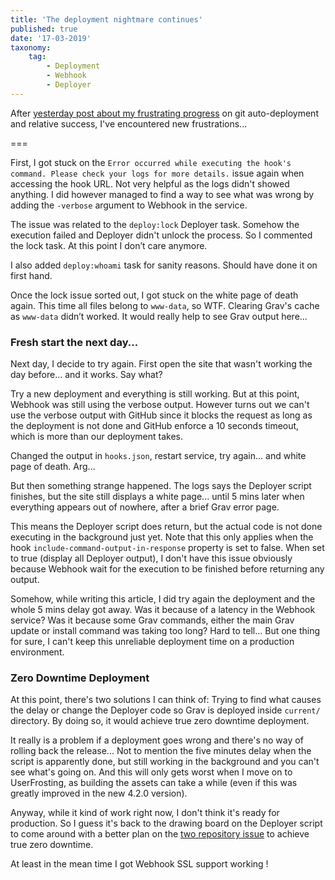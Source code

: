 ```yaml
---
title: 'The deployment nightmare continues'
published: true
date: '17-03-2019'
taxonomy:
    tag:
        - Deployment
        - Webhook
        - Deployer
---
```


After [yesterday post about my frustrating progress](/blog/deployment-progress) on git auto-deployment and relative success, I've encountered new frustrations...

===

First, I got stuck on the `Error occurred while executing the hook's command. Please check your logs for more details.` issue again when accessing the hook URL. Not very helpful as the logs didn't showed anything. I did however managed to find a way to see what was wrong by adding the `-verbose` argument to Webhook in the service.

The issue was related to the `deploy:lock` Deployer task. Somehow the execution failed and Deployer didn't unlock the process. So I commented the lock task. At this point I don’t care anymore.

I also added `deploy:whoami` task for sanity reasons. Should have done it on first hand.

Once the lock issue sorted out, I got stuck on the white page of death again. This time all files belong to `www-data`, so WTF. Clearing Grav's cache as `www-data` didn’t worked. It would really help to see Grav output here...

### Fresh start the next day...

Next day, I decide to try again. First open the site that wasn't working the day before... and it works. Say what?

Try a new deployment and everything is still working. But at this point, Webhook was still using the verbose output. However turns out we can't use the verbose output with GitHub since it blocks the request as long as the deployment is not done and GitHub enforce a 10 seconds timeout, which is more than our deployment takes.

Changed the output in `hooks.json`, restart service, try again... and white page of death. Arg...

But then something strange happened. The logs says the Deployer script finishes, but the site still displays a white page... until 5 mins later when everything appears out of nowhere, after a brief Grav error page.

This means the Deployer script does return, but the actual code is not done executing in the background just yet. Note that this only applies when the hook `include-command-output-in-response` property is set to false. When set to true (display all Deployer output), I don't have this issue obviously because Webhook wait for the execution to be finished before returning any output.

Somehow, while writing this article, I did try again the deployment and the whole 5 mins delay got away. Was it because of a latency in the Webhook service? Was it because some Grav commands, either the main Grav update or install command was taking too long? Hard to tell... But one thing for sure, I can't keep this unreliable deployment time on a production environment.

### Zero Downtime Deployment

At this point, there's two solutions I can think of: Trying to find what causes the delay or change the Deployer code so Grav is deployed inside `current/` directory. By doing so, it would achieve true zero downtime deployment.

It really is a problem if a deployment goes wrong and there's no way of rolling back the release... Not to mention the five minutes delay when the script is apparently done, but still working in the background and you can't see what's going on. And this will only gets worst when I move on to UserFrosting, as building the assets can take a while (even if this was greatly improved in the new 4.2.0 version).

Anyway, while it kind of work right now, I don't think it's ready for production. So I guess it's back to the drawing board on the Deployer script to come around with a better plan on the [two repository issue](/blog/deployment-progress#deployer) to achieve true zero downtime.

At least in the mean time I got Webhook SSL support working !
